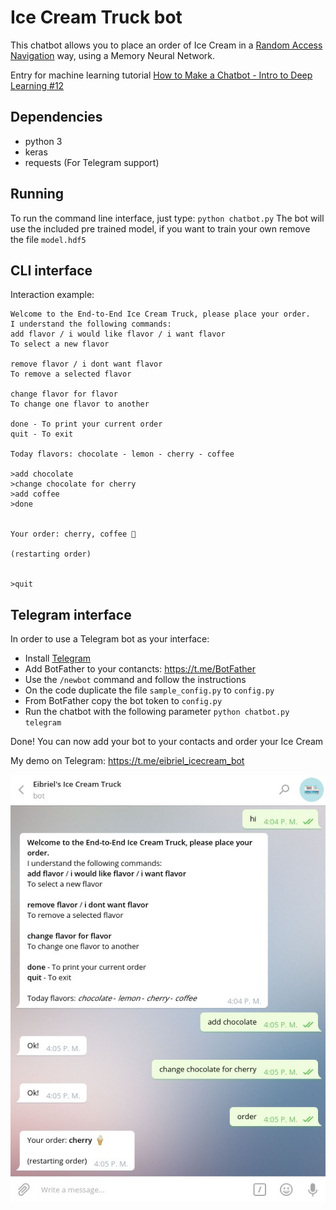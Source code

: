 # Ice Cream Truck bot
This chatbot allows you to place an order of Ice Cream in a [Random Access Navigation](https://medium.com/assist/theres-a-dozen-ways-to-order-a-coffee-why-do-dumb-bots-only-allow-one-27230542636d) way, using a Memory Neural Network.

Entry for machine learning tutorial [How to Make a Chatbot - Intro to Deep Learning #12](https://www.youtube.com/watch?v=t5qgjJIBy9g)


## Dependencies
- python 3
- keras
- requests (For Telegram support)

## Running 
To run the command line interface, just type:
`python chatbot.py`
The bot will use the included pre trained model, if you want to train your own remove the file `model.hdf5`

## CLI interface
Interaction example:

```
Welcome to the End-to-End Ice Cream Truck, please place your order.
I understand the following commands:
add flavor / i would like flavor / i want flavor
To select a new flavor

remove flavor / i dont want flavor
To remove a selected flavor

change flavor for flavor
To change one flavor to another

done - To print your current order
quit - To exit

Today flavors: chocolate - lemon - cherry - coffee

>add chocolate
>change chocolate for cherry
>add coffee
>done


Your order: cherry, coffee 🍦

(restarting order)


>quit
```

## Telegram interface
In order to use a Telegram bot as your interface:

- Install [Telegram](https://telegram.org)
- Add BotFather to your contancts: https://t.me/BotFather
- Use the `/newbot` command and follow the instructions
- On the code duplicate the file `sample_config.py` to `config.py`
- From BotFather copy the bot token to `config.py`
- Run the chatbot with the following parameter `python chatbot.py telegram`

Done! You can now add your bot to your contacts and order your Ice Cream

My demo on Telegram: https://t.me/eibriel_icecream_bot

![Telegram Demo](telegram.jpg)
